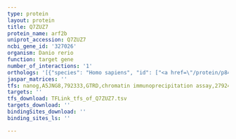 ```yaml
---
type: protein
layout: protein
title: Q7ZUZ7
protein_name: arf2b
uniprot_accession: Q7ZUZ7
ncbi_gene_id: '327026'
organism: Danio rerio
function: target gene
number_of_interactions: '1'
orthologs: '[{"species": "Homo sapiens", "id": ["<a href=\"/protein/p84077\">P84077</a>"]}, {"species": "Mus musculus", "id": ["<a href=\"/protein/p84078\">P84078</a>", "<a href=\"/protein/q8bsl7\">Q8BSL7</a>"]}, {"species": "Rattus norvegicus", "id": ["<a href=\"/protein/p84079\">P84079</a>", "<a href=\"/protein/p84082\">P84082</a>"]}, {"species": "Drosophila melanogaster", "id": ["<a href=\"/protein/p61209\">P61209</a>"]}, {"species": "Caenorhabditis elegans", "id": ["<a href=\"/protein/q10943\">Q10943</a>"]}, {"species": "Saccharomyces cerevisiae", "id": ["<a href=\"/protein/p11076\">P11076</a>", "<a href=\"/protein/p19146\">P19146</a>"]}]'
jaspar_matrices: ''
tfs: nanog,A5JNG8,792333,GTRD,chromatin immunoprecipitation assay,27924024%5Buid%5D,No
targets: ''
tfs_download: TFLink_tfs_of_Q7ZUZ7.tsv
targets_download: ''
bindingSites_download: ''
binding_sites_ls: ''

---
```

